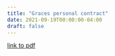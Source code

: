 ```yaml
---
title: "Graces personal contract"
date: 2021-09-19T00:00:00-04:00
draft: false
---
```


[link to pdf](https://vibrant-williams-d83705.netlify.app/personalcontract%20(1).pdf) 

